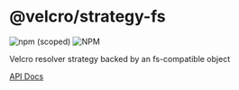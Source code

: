 # @velcro/strategy-fs

![npm (scoped)](https://img.shields.io/npm/v/@velcro/strategy-fs?style=flat-square)
![NPM](https://img.shields.io/npm/l/@velcro/strategy-fs?style=flat-square)

Velcro resolver strategy backed by an fs-compatible object

[API Docs](https://github.com/ggoodman/velcro/tree/v0.30.0/docs/strategy-fs.md)

